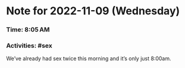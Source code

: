 # Note for 2022-11-09 (Wednesday)
### Time: 8:05 AM
### Activities: #sex

We’ve already had sex twice this morning and it’s only just 8:00am.
